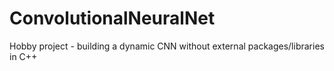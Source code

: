 # ConvolutionalNeuralNet
Hobby project - building a dynamic CNN without external packages/libraries in C++
